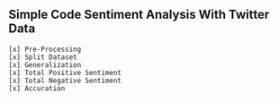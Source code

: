 ## **Simple Code Sentiment Analysis With Twitter Data**

    [x] Pre-Processing
    [x] Split Dataset
    [x] Generalization
    [x] Total Positive Sentiment
    [x] Total Negative Sentiment
    [x] Accuration
